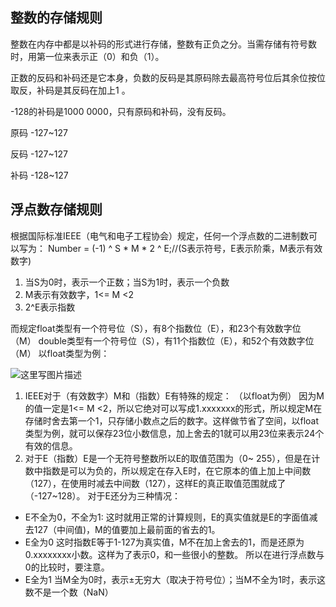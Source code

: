 ## 整数的存储规则

整数在内存中都是以补码的形式进行存储，整数有正负之分。当需存储有符号数时，用第一位来表示正（0）和负（1）。

正数的反码和补码还是它本身，负数的反码是其原码除去最高符号位后其余位按位取反，补码是其反码在加上1 。

-128的补码是1000 0000，只有原码和补码，没有反码。

原码  -127~127  

反码  -127~127

补码  -128~127

## 浮点数存储规则

根据国际标准IEEE（电气和电子工程协会）规定，任何一个浮点数的二进制数可以写为：
Number = (-1) ^ S * M * 2 ^ E;//(S表示符号，E表示阶乘，M表示有效数字)

1. 当S为0时，表示一个正数；当S为1时，表示一个负数
2. M表示有效数字，1<= M <2
3. 2^E表示指数

而规定float类型有一个符号位（S），有8个指数位（E），和23个有效数字位（M）
double类型有一个符号位（S），有11个指数位（E），和52个有效数字位（M）
以float类型为例：

![这里写图片描述](https://imgconvert.csdnimg.cn/aHR0cDovL2ltZy5ibG9nLmNzZG4ubmV0LzIwMTgwNDA0MTcwNDI2Mjk3?x-oss-process=image/format,png)

1. IEEE对于（有效数字）M和（指数）E有特殊的规定： （以float为例）
   因为M的值一定是1<= M <2，所以它绝对可以写成1.xxxxxxx的形式，所以规定M在存储时舍去第一个1，只存储小数点之后的数字。这样做节省了空间，以float类型为例，就可以保存23位小数信息，加上舍去的1就可以用23位来表示24个有效的信息。
2. 对于E（指数）E是一个无符号整数所以E的取值范围为（0~ 255），但是在计数中指数是可以为负的，所以规定在存入E时，在它原本的值上加上中间数（127），在使用时减去中间数（127），这样E的真正取值范围就成了（-127~128）。
   对于E还分为三种情况：

- E不全为0，不全为1:
  这时就用正常的计算规则，E的真实值就是E的字面值减去127（中间值)，M的值要加上最前面的省去的1。
- E全为0
  这时指数E等于1-127为真实值，M不在加上舍去的1，而是还原为0.xxxxxxxx小数。这样为了表示0，和一些很小的整数。
  所以在进行浮点数与0的比较时，要注意。
- E全为1
  当M全为0时，表示±无穷大（取决于符号位）；当M不全为1时，表示这数不是一个数（NaN）